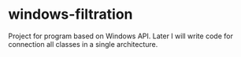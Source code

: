 # windows-filtration
Project for program based on Windows API. Later I will write code for connection all classes in a single architecture.

